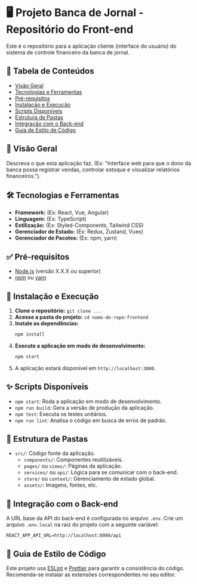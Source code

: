 # 🖥️ Projeto Banca de Jornal - Repositório do Front-end

Este é o repositório para a aplicação cliente (interface do usuário) do sistema de controle financeiro da banca de jornal.

## 📖 Tabela de Conteúdos

- [Visão Geral](#-visão-geral)
- [Tecnologias e Ferramentas](#-tecnologias-e-ferramentas)
- [Pré-requisitos](#-pré-requisitos)
- [Instalação e Execução](#-instalação-e-execução)
- [Scripts Disponíveis](#-scripts-disponíveis)
- [Estrutura de Pastas](#-estrutura-de-pastas)
- [Integração com o Back-end](#-integração-com-o-back-end)
- [Guia de Estilo de Código](#-guia-de-estilo-de-código)

## 🎯 Visão Geral

Descreva o que esta aplicação faz. (Ex: "Interface web para que o dono da banca possa registrar vendas, controlar estoque e visualizar relatórios financeiros.").

## 🛠️ Tecnologias e Ferramentas

- **Framework:** (Ex: React, Vue, Angular)
- **Linguagem:** (Ex: TypeScript)
- **Estilização:** (Ex: Styled-Components, Tailwind CSS)
- **Gerenciador de Estado:** (Ex: Redux, Zustand, Vuex)
- **Gerenciador de Pacotes:** (Ex: npm, yarn)

## ✅ Pré-requisitos

- [Node.js](https://nodejs.org/) (versão X.X.X ou superior)
- [npm](https://www.npmjs.com/) ou [yarn](https://yarnpkg.com/)

## 🚀 Instalação e Execução

1.  **Clone o repositório:** `git clone ...`
2.  **Acesse a pasta do projeto:** `cd nome-do-repo-frontend`
3.  **Instale as dependências:**
    ```bash
    npm install
    ```
4.  **Execute a aplicação em modo de desenvolvimento:**
    ```bash
    npm start
    ```
5.  A aplicação estará disponível em `http://localhost:3000`.

## ✨ Scripts Disponíveis

- `npm start`: Roda a aplicação em modo de desenvolvimento.
- `npm run build`: Gera a versão de produção da aplicação.
- `npm test`: Executa os testes unitários.
- `npm run lint`: Analisa o código em busca de erros de padrão.

## 📁 Estrutura de Pastas

- `src/`: Código fonte da aplicação.
  - `components/`: Componentes reutilizáveis.
  - `pages/` ou `views/`: Páginas da aplicação.
  - `services/` ou `api/`: Lógica para se comunicar com o back-end.
  - `store/` ou `context/`: Gerenciamento de estado global.
  - `assets/`: Imagens, fontes, etc.

## 🔗 Integração com o Back-end

A URL base da API do back-end é configurada no arquivo `.env`. Crie um arquivo `.env.local` na raiz do projeto com a seguinte variável:

`REACT_APP_API_URL=http://localhost:8080/api`

## 🎨 Guia de Estilo de Código

Este projeto usa [ESLint](https://eslint.org/) e [Prettier](https://prettier.io/) para garantir a consistência do código. Recomenda-se instalar as extensões correspondentes no seu editor.
